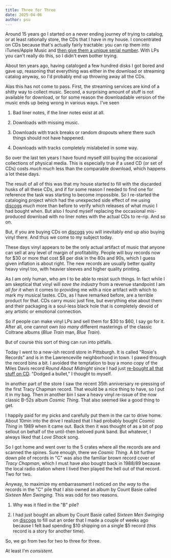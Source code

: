 ```yaml
---
title: Three for Three
date: 2025-04-06
author: psu
---
```


Around 15 years go I started on a never ending journey of trying to catalog, or at least
rationally store, the CDs that I have in my house. I concentrated on CDs because that's
actually fairly tractable: you can rip them into iTunes/Apple Music and [then give them a
unique serial number](./the-one-true-index.html). With LPs you can't really do this, so I didn't even bother trying.

About ten years ago, having cataloged a few hundred disks I got bored and gave up,
reasoning that everything was either in the download or streaming catalog anyway, so I'd
probably end up throwing away all the CDs.

Alas this has not come to pass. First, the streaming services are kind of a shitty way to
collect music. Second, a surprising amount of stuff is not available for download, or for
some reason the downloadable version of the music ends up being wrong in various ways.
I've seen

1. Bad liner notes, if the liner notes exist at all.

1. Downloads with missing music.

1. Downloads with track breaks or random dropouts where there such things should not have
   happened.

1. Downloads with tracks completely mislabeled in some way.

So over the last ten years I have found myself still buying the occasional collections of
physical media. This is especially true if a used CD (or set of CDs) costs _much much_
less than the comparable download, which happens a lot these days.

The result of all of this was that my house started to fill with the discarded husks of
all these CDs, and if for some reason I needed to find one for reference the task was
starting to become impossible. So I re-started the cataloging project which had the
unexpected side effect of me using [discogs](https://discogs.com) _much_ more than before
to verify which releases of what music I had bought when. But also I found myself
replacing the occasional mis-produced download with no liner notes with the actual CDs to
re-rip. And so on.

But, if you are buying CDs on [discogs](https://discogs.com) you will inevitably end up
also buying vinyl there. And thus we come to my subject today. 

These days vinyl appears to be the only actual artifact of music that anyone can sell at
any level of margin of profitability. People will buy records now for $30 or more that
cost $8 per disk in the 80s and 90s, which I guess given inflation is about right. The new
records are usually better quality heavy vinyl too, with heavier sleeves and higher
quality printing.

As I am only human, who am I to be able to resist such things. In fact while I am
skeptical that vinyl will _save the industry_ from a revenue standpoint I am _all for it_
when it comes to providing me with a nice artifact with which to mark my musical tastes.
CDs, as I have remarked before, are a terrible product for that. CDs carry music just
fine, but everything else about them and their packaging is a soul-less black hole that is
completely devoid of any artistic or emotional connection.

So if people can make vinyl LPs and sell them for $30 to $60, I say go for it. After all,
one cannot own _too many_ different masterings of the classic Coltrane albums (_Blue
Train_ man, _Blue Train_).

But of course this sort of thing can run into pitfalls.

Today I went to a new-ish record store in Pittsburgh. It is called "Rosie's Records" and
is in the Lawrenceville neighborhood in town. I pawed through the record bins a bit. I
avoided the temptation to buy a mono copy of the Miles Davis record _Round About Midnight_
since I had just [re-bought all that stuff on CD](./miles-coltrane-1955-1961.html). "Dodged
a bullet," I thought to myself.

In another part of the store I saw the recent 35th anniversary re-pressing of the first
Tracy Chapman record. That would be a nice thing to have, so I put it in my bag. Then in
another bin I saw a heavy vinyl re-issue of the now classic B-52s album _Cosmic Thing_.
That also seemed like a good thing to get.

I happily paid for my picks and carefully put them in the car to drive home. About 10min
into the drive I realized that I had probably bought _Cosmic Thing_ in 1989 when it came
out. Back then it was thought of as a bit of pop sellout on behalf of the until-then
beloved punk band. But whatever, I always liked that _Love Shack_ song.

So I got home and went over to the 5 crates where all the records are and scanned the
spines. Sure enough, there we _Cosmic Thing_. A bit further down pile of records in "C"
was also the familiar brown record cover of _Tracy Chapman_, which I must have also bought
back in 1988/89 because the local radio station where I lived then played the hell out of
that record. Two for two.

Anyway, to maximize my embarrassment I noticed _on the way_ to the records in the "C" pile
that I also owned an album by Count Basie called _Sixteen Men Swinging_. This was odd for
two reasons.

1. Why was it filed in the "B" pile?

2. I had just bought an album by Count Basie called _Sixteen Men Swinging_ on
  [discogs](https://discogs.com) to fill out an order that I made a couple of weeks ago
  because I felt bad spending $10 shipping on a single $5 record (this record is a story
  for another time).

So, we go from two for two to three for three.

At least I'm _consistent_.
